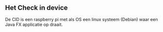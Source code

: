---
---

## Het Check in device 

De CID is een raspberry pi met als OS een linux systeem (Debian) waar een Java FX applicatie op draait.

